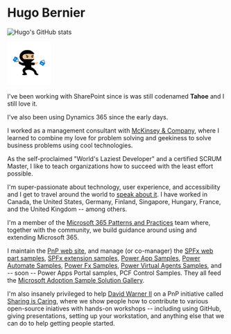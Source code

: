 # Hugo Bernier

![Hugo's GitHub stats](https://github-readme-stats.vercel.app/api?username=hugoabernier&show_icons=true&count_private=true)

<img src='https://github.com/hugoabernier/hugoabernier/raw/master/assets/tahoeninjatransparent.png' alt='Tahoe Ninja' width='100'/>

I've been working with SharePoint since is was still codenamed **Tahoe** and I still love it.

I've also been using Dynamics 365 since the early days. 

I worked as a management consultant with [McKinsey & Company](https://www.mckinsey.com/), where I learned to combine my love for problem solving and geekiness to solve business problems using cool technologies.

As the self-proclaimed "World's Laziest Developer" and a certified SCRUM Master, I like to teach organizations how to succeed with the least effort possible. 

I'm super-passionate about technology, user experience, and accessibility and I get to travel around the world to [speak about it](https://sessionize.com/bernierh/). I have worked in Canada, the United States, Germany, Finland, Singapore, Hungary, France, and the United Kingdom -- among others.

I'm a member of the [Microsoft 365 Patterns and Practices](https://aka.ms/m365pnp) team where, together with the community, we build guidance around using and extending Microsoft 365.

I maintain the [PnP web site](https://aka.ms/m365pnp), and manage (or co-manager) the [SPFx web part samples](https://aka.ms/spfx-webparts), [SPFx extension samples](https://aka.ms/spfx-extensions), [Power App Samples](https://aka.ms/powerapps-samples), [Power Automate Samples](https://aka.ms/powerautomate-samples), [Power Fx Samples](https://aka.ms/powerfx-samples), [Power Virtual Agents Samples](https://aka.ms/powerva-samples), and -- soon -- Power Apps Portal samples, PCF Control Samples. They all feed the [Microsoft Adoption Sample Solution Gallery](https://adoption.microsoft.com/sample-solution-gallery).

I'm also insanely privileged to help [David Warner II](https://github.com/popwarner) on a PnP initiative called [Sharing is Caring](https://aka.ms/sharing-is-caring), where we show people how to contribute to various open-source iniatives with hands-on workshops -- including using GitHub, giving presentations, setting up your workstation, and anything else that we can do to help getting people started.
